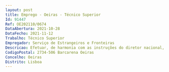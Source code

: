 ```yaml
--- 
layout: post
title: Emprego - Oeiras - Técnico Superior
Id: 91447
Ref: OE202110/0674
DataAbertura: 2021-10-28
DataFecho: 2021-11-12
Trabalho: Técnico Superior
Empregador: Serviço de Estrangeiros e Fronteiras
Descricao: Efetuar, de harmonia com as instruções do diretor nacional, as inspeções ordinárias e extraordinárias aos serviços, proceder a auditorias, sindicâncias e inquéritos e instruir processos disciplinares. Elaboração de pareceres jurídicos no âmbito ético deontologico.
CodigoPostal: 2734-506 Barcarena Oeiras
Concelho: Oeiras
Distrito: Lisboa
--- 
```

